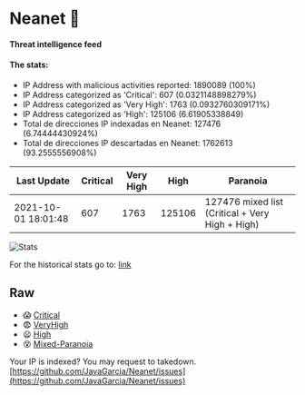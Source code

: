 # Neanet :hocho:
#### Threat intelligence feed
#### The stats:

- IP Address with malicious activities reported: 1890089 (100%)
- IP Address categorized as 'Critical':  607 (0.0321148898279%)
- IP Address categorized as 'Very High':  1763 (0.0932760309171%)
- IP Address categorized as 'High':  125106 (6.61905338849)
- Total de direcciones IP indexadas en Neanet:  127476 (6.74444430924%)
- Total de direcciones IP descartadas en Neanet:  1762613 (93.2555556908%)

| Last Update | Critical | Very High | High | Paranoia |
| --- | --- | --- | --- | --- |
| 2021-10-01 18:01:48 | 607 | 1763 | 125106 | 127476 mixed list (Critical + Very High + High)|

![Stats](https://docs.google.com/spreadsheets/d/e/2PACX-1vSnaNMIXVabIpDJjufMlzH7poXnshF3mgd8Is1g9ytUEzVsP5my4Trn8f-xkoLLQ38xpL3HtmUexLo6/pubchart?oid=501124687&format=image)

For the historical stats go to: [link](/stats.csv)
## Raw
- :scream: [Critical](https://raw.githubusercontent.com/JavaGarcia/Neanet/master/blacklists/neanet_critical.txt)
- :fearful: [VeryHigh](https://raw.githubusercontent.com/JavaGarcia/Neanet/master/blacklists/neanet_veryHigh.txtt)
- :frowning: [High](https://raw.githubusercontent.com/JavaGarcia/Neanet/master/blacklists/neanet_high.txt)
- :dizzy_face: [Mixed-Paranoia](https://raw.githubusercontent.com/JavaGarcia/Neanet/master/blacklists/neanet_all.txt)


Your IP is indexed? You may request to takedown. [https://github.com/JavaGarcia/Neanet/issues](https://github.com/JavaGarcia/Neanet/issues)








































































































































































































































































































































































































































































































































































































































































































































































































































































































































































































































































































































































































































































































































































































































































































































































































































































































































































































































































































































































































































































































































































































































































































































































































































































































































































































































































































































































































































































































































































































































































































































































































































































































































































































































































































































































































































































































































































































































































































































































































































































































































































































































































































































































































































































































































































































































































































































































































































































































































































































































































































































































































































































































































































































































































































































































































































































































































































































































































































































































































































































































































































































































































































































































































































































































































































































































































































































































































































































































































































































































































































































































































































































































































































































































































































































































































































































































































































































































































































































































































































































































































































































































































































































































































































































































































































































































































































































































































































































































































































































































































































































































































































































































































































